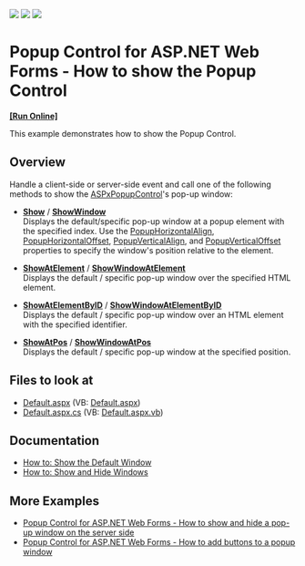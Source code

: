 <!-- default badges list -->
![](https://img.shields.io/endpoint?url=https://codecentral.devexpress.com/api/v1/VersionRange/128565301/13.1.4%2B)
[![](https://img.shields.io/badge/Open_in_DevExpress_Support_Center-FF7200?style=flat-square&logo=DevExpress&logoColor=white)](https://supportcenter.devexpress.com/ticket/details/E55)
[![](https://img.shields.io/badge/📖_How_to_use_DevExpress_Examples-e9f6fc?style=flat-square)](https://docs.devexpress.com/GeneralInformation/403183)
<!-- default badges end -->
# Popup Control for ASP.NET Web Forms - How to show the Popup Control
<!-- run online -->
**[[Run Online]](https://codecentral.devexpress.com/e55/)**
<!-- run online end -->
This example demonstrates how to show the Popup Control.

## Overview

Handle a client-side or server-side event and call one of the following methods to show the [ASPxPopupControl](https://docs.devexpress.com/AspNet/DevExpress.Web.ASPxPopupControl)'s pop-up window:

* **[Show](https://docs.devexpress.com/AspNet/js-ASPxClientPopupControlBase.Show)** / **[ShowWindow](https://docs.devexpress.com/AspNet/js-ASPxClientPopupControl.ShowWindow(window))**  
Displays the default/specific pop-up window at a popup element with the specified index. Use the [PopupHorizontalAlign](https://docs.devexpress.com/AspNet/DevExpress.Web.ASPxPopupControl.PopupHorizontalAlign), [PopupHorizontalOffset](https://docs.devexpress.com/AspNet/DevExpress.Web.ASPxPopupControl.PopupHorizontalOffset), [PopupVerticalAlign](https://docs.devexpress.com/AspNet/DevExpress.Web.ASPxPopupControl.PopupVerticalAlign), and [PopupVerticalOffset](https://docs.devexpress.com/AspNet/DevExpress.Web.ASPxPopupControl.PopupVerticalAlign) properties to specify the window's position relative to the element.

* **[ShowAtElement](https://docs.devexpress.com/AspNet/js-ASPxClientPopupControlBase.ShowAtElement(htmlElement))** / **[ShowWindowAtElement](https://docs.devexpress.com/AspNet/js-ASPxClientPopupControl.ShowWindowAtElement(window-htmlElement))**  
Displays the default / specific pop-up window over the specified HTML element.

* **[ShowAtElementByID](https://docs.devexpress.com/AspNet/js-ASPxClientPopupControlBase.ShowAtElementByID(id))** / **[ShowWindowAtElementByID](https://docs.devexpress.com/AspNet/js-ASPxClientPopupControl.ShowWindowAtElementByID(window-id))**  
Displays the default / specific pop-up window over an HTML element with the specified identifier.

* **[ShowAtPos](https://docs.devexpress.com/AspNet/js-ASPxClientPopupControlBase.ShowAtPos(x-y))** / **[ShowWindowAtPos](https://docs.devexpress.com/AspNet/js-ASPxClientPopupControl.ShowWindowAtPos(window-x-y))**  
Displays the default / specific pop-up window at the specified position.

<!-- default file list -->

## Files to look at

* [Default.aspx](./CS/WebSite/Default.aspx) (VB: [Default.aspx](./VB/WebSite/Default.aspx))
* [Default.aspx.cs](./CS/WebSite/Default.aspx.cs) (VB: [Default.aspx.vb](./VB/WebSite/Default.aspx.vb))

<!-- default file list end -->

## Documentation

- [How to: Show the Default Window](https://docs.devexpress.com/AspNet/115457/components/docking-and-popups/popup-control/popup-windows/default-window)
- [How to: Show and Hide Windows](https://docs.devexpress.com/AspNet/115458/components/docking-and-popups/popup-control/popup-windows/manipulating-windows)

## More Examples

- [Popup Control for ASP.NET Web Forms - How to show and hide a pop-up window on the server side](https://supportcenter.devexpress.com/internal/ticket/details/E499)
- [Popup Control for ASP.NET Web Forms - How to add buttons to a popup window](https://www.devexpress.com/Support/Center/p/E493)
